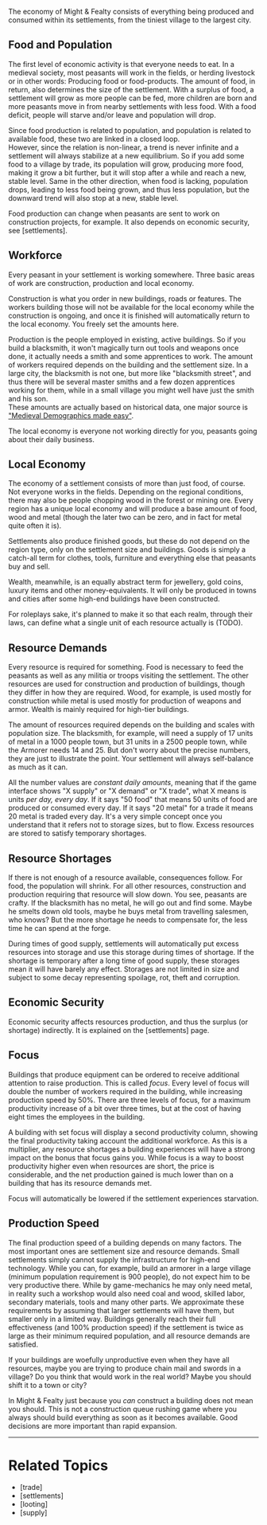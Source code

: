 The economy of Might & Fealty consists of everything being produced and consumed within its settlements, from the tiniest
village to the largest city.


Food and Population
-------------------

The first level of economic activity is that everyone needs to eat. In a medieval society, most peasants will work in the fields,
or herding livestock or in other words: Producing food or food-products. The amount of food, in return, also determines the
size of the settlement. With a surplus of food, a settlement will grow as more people can be fed, more children are born and
more peasants move in from nearby settlements with less food. With a food deficit, people will starve and/or leave and population
will drop.

Since food production is related to population, and population is related to available food, these two are linked in a closed loop.  
However, since the relation is non-linear, a trend is never infinite and a settlement will always stabilize at a new equilibrium. So if you add some food to a village by trade, its population will grow, producing more food, making it grow a bit further, but it will stop after a while and reach a new, stable level. Same in the other direction, when food is lacking, population drops, leading to less food being grown, and thus less population, but the downward trend will also stop at a new, stable level.

Food production can change when peasants are sent to work on construction projects, for example. It also depends on economic security, see [settlements].


Workforce
---------

Every peasant in your settlement is working somewhere. Three basic areas of work are construction, production and local economy.

Construction is what you order in new buildings, roads or features. The workers building those will not be available for the local economy while the construction is ongoing, and once it is finished will automatically return to the local economy. You freely set the amounts here.

Production is the people employed in existing, active buildings. So if you build a blacksmith, it won't magically turn out tools and weapons once done, it actually needs a smith and some apprentices to work. The amount of workers required depends on the building and the settlement size. In a large city, the blacksmith is not one, but more like "blacksmith street", and thus there will be several master smiths and a few dozen apprentices working for them, while in a small village you might well have just the smith and his son.  
These amounts are actually based on historical data, one major source is ["Medieval Demographics made easy"](http://www222.pair.com/sjohn/blueroom/demog.htm).

The local economy is everyone not working directly for you, peasants going about their daily business.


Local Economy
-------------

The economy of a settlement consists of more than just food, of course. Not everyone works in the fields. Depending on the regional conditions, there may also be people chopping wood in the forest or mining ore. Every region has a unique local economy and will produce a base amount of food, wood and metal (though the later two can be zero, and in fact for metal quite often it is).

Settlements also produce finished goods, but these do not depend on the region type, only on the settlement size and buildings. Goods is simply a catch-all term for clothes, tools, furniture and everything else that peasants buy and sell.

Wealth, meanwhile, is an equally abstract term for jewellery, gold coins, luxury items and other money-equivalents. It will only be produced in towns and cities after some high-end buildings have been constructed.

For roleplays sake, it's planned to make it so that each realm, through their laws, can define what a single unit of each resource actually is (TODO).


Resource Demands
----------------

Every resource is required for something. Food is necessary to feed the peasants as well as any militia or troops visiting the settlement. The other resources are used for construction and production of buildings, though they differ in how they are required. Wood, for example, is used mostly for construction while metal is used mostly for production of weapons and armor. Wealth is mainly required for high-tier buildings.

The amount of resources required depends on the building and scales with population size. The blacksmith, for example, will need a supply of 17 units of metal in a 1000 people town, but 31 units in a 2500 people town, while the Armorer needs 14 and 25. But don't worry about the precise numbers, they are just to illustrate the point. Your settlement will always self-balance as much as it can.

All the number values are *constant daily amounts*, meaning that if the game interface shows "X supply" or "X demand" or "X trade", what X means is units *per day, every day*. If it says "50 food" that means 50 units of food are produced or consumed every day. If it says "20 metal" for a trade it means 20 metal is traded every day. It's a very simple concept once you understand that it refers not to storage sizes, but to flow. Excess resources are stored to satisfy temporary shortages.


Resource Shortages
------------------

If there is not enough of a resource available, consequences follow. For food, the population will shrink. For all other resources, construction and production requiring that resource will slow down. You see, peasants are crafty. If the blacksmith has no metal, he will go out and find some. Maybe he smelts down old tools, maybe he buys metal from travelling salesmen, who knows? But the more shortage he needs to compensate for, the less time he can spend at the forge.

During times of good supply, settlements will automatically put excess resources into storage and use this storage during times of shortage. If the shortage is temporary after a long time of good supply, these storages mean it will have barely any effect. Storages are not limited in size and subject to some decay representing spoilage, rot, theft and corruption.


Economic Security
-----------------

Economic security affects resources production, and thus the surplus (or shortage) indirectly. It is explained on the [settlements] page.


Focus
-----

Buildings that produce equipment can be ordered to receive additional attention to raise production. This is called *focus*. Every level of focus will double the number of workers required in the building, while increasing production speed by 50%. There are three levels of focus, for a maximum productivity increase of a bit over three times, but at the cost of having eight times the employees in the building.

A building with set focus will display a second productivity column, showing the final productivity taking account the additional workforce. As this is a multiplier, any resource shortages a building experiences will have a strong impact on the bonus that focus gains you. While focus is a way to boost productivity higher even when resources are short, the price is considerable, and the net production gained is much lower than on a building that has its resource demands met.

Focus will automatically be lowered if the settlement experiences starvation.


Production Speed
----------------

The final production speed of a building depends on many factors. The most important ones are settlement size and resource demands. Small settlements simply cannot supply the infrastructure for high-end technology. While you can, for example, build an armorer in a large village (minimum population requirement is 900 people), do not expect him to be very productive there. While by game-mechanics he may only need metal, in reality such a workshop would also need coal and wood, skilled labor, secondary materials, tools and many other parts. We approximate these requirements by assuming that larger settlements will have them, but smaller only in a limited way.
Buildings generally reach their full effectiveness (and 100% production speed) if the settlement is twice as large as their minimum required population, and all resource demands are satisfied.

If your buildings are woefully unproductive even when they have all resources, maybe you are trying to produce chain mail and swords in a village? Do you think that would work in the real world? Maybe you should shift it to a town or city?

In Might & Fealty just because you *can* construct a building does not mean you should. This is not a construction queue rushing game where you always should build everything as soon as it becomes available. Good decisions are more important than rapid expansion.


---

Related Topics
==============
* [trade]
* [settlements]
* [looting]
* [supply]
